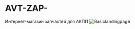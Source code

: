 # AVT-ZAP-
Интернет-магазин запчастей  для АКПП
![Basiclandingpage](https://user-images.githubusercontent.com/83628117/147651035-0f256fa5-1ad6-499a-bfb5-a9b3117e56c0.png)
